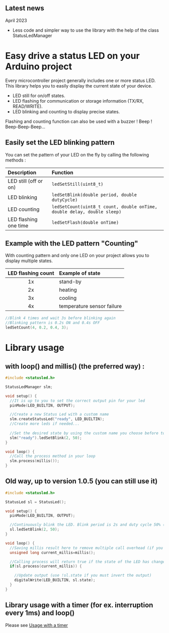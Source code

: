 ## Latest news

April 2023
* Less code and simpler way to use the library with the help of the class StatusLedManager

  

# Easy drive a status LED on your Arduino project

Every microcontroller project generally includes one or more status LED.  
This library helps you to easily display the current state of your device.

* LED still for on/off states.
* LED flashing for communication or storage information (TX/RX, READ/WRITE).
* LED blinking and counting to display precise states.

Flashing and counting function can also be used with a buzzer ! Beep ! Beep-Beep-Beep...


## Easily set the LED blinking pattern
You can set the pattern of your LED on the fly by calling the following methods :

| Description           | Function                                                                |
| :-------------------- | :---------------------------------------------------------------------- |
| LED still (off or on) | `ledSetStill(uint8_t)`                                                  |
| LED blinking          | `ledSetBlink(double period, double dutyCycle)`                          |
| LED counting          | `ledSetCount(uint8_t count, double onTime, double delay, double sleep)` |
| LED flashing one time | `ledSetFlash(double onTime)`                                            |


## Example with the LED pattern "Counting"
With counting pattern and only one LED on your project allows you to display multiple states.

| LED flashing count | Example of state           |
| :----------------: | :------------------------- |
|         1x         | stand-by                   |
|         2x         | heating                    |
|         3x         | cooling                    |
|         4x         | temperature sensor failure |


```cpp
//Blink 4 times and wait 3s before blinking again
//Blinking pattern is 0.2s ON and 0.4s OFF
ledSetCount(4, 0.2, 0.4, 3);
```

# Library usage

## with loop() and millis() (the preferred way) :


```cpp
#include <statusled.h>

StatusLedManager slm;

void setup() {
  //It is up to you to set the correct output pin for your led
  pinMode(LED_BUILTIN, OUTPUT);

  //Create a new Status Led with a custom name
  slm.createStatusLed("ready", LED_BUILTIN);
  //Create more leds if needed...
  
  //Set the desired state by using the custom name you choose before to address the correct led
  slm("ready").ledSetBlink(2, 50);
}

void loop() {
  //Call the process method in your loop
  slm.process(millis());
}
```

## Old way, up to version 1.0.5 (you can still use it)

```cpp
#include <statusled.h>

StatusLed sl = StatusLed();

void setup() {
  pinMode(LED_BUILTIN, OUTPUT);

  //Continuously blink the LED. Blink period is 2s and duty cycle 50% (1s on, 1s off).
  sl.ledSetBlink(2, 50);
}

void loop() {
  //Saving millis result here to remove multiple call overhead (if you have multiple LED to update)
  unsigned long current_millis=millis();

  //Calling process will return true if the state of the LED has changed.
  if(sl.process(current_millis)) {

    //Update output (use !sl.state if you must invert the output)
    digitalWrite(LED_BUILTIN, sl.state);
  }
}
```

## Library usage with a timer (for ex. interruption every 1ms) and loop()

Please see [Usage with a timer](Usage%20with%20a%20timer.md)

